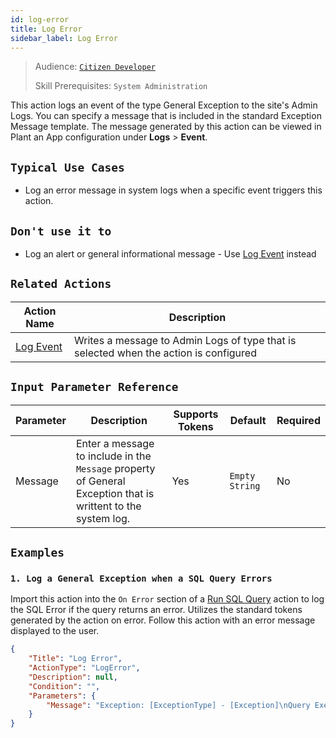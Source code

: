 ```yaml
---
id: log-error
title: Log Error
sidebar_label: Log Error
---
```


> Audience: [`Citizen Developer`](/docs/audience#citizen-developers)
>
> Skill Prerequisites: `System Administration`

This action logs an event of the type General Exception to the site's Admin Logs. You can specify a message that is included in the standard Exception Message template. The message generated by this action can be viewed in Plant an App configuration under **Logs** > **Event**.

## `Typical Use Cases`

- Log an error message in system logs when a specific event triggers this action.

## `Don't use it to`

- Log an alert or general informational message - Use [Log Event](/docs/actions/log-event) instead

## `Related Actions`

| Action Name | Description |
| -- | -- |
| [Log Event](/docs/actions/log-event) | Writes a message to Admin Logs of type that is selected when the action is configured |

## `Input Parameter Reference`

| Parameter | Description | Supports Tokens | Default | Required |
| -- | -- | -- | -- | -- |
| Message | Enter a message to include in the `Message` property of General Exception that is writtent to the system log.  | Yes | `Empty String` | No |

## `Examples`

### `1. Log a General Exception when a SQL Query Errors`

Import this action into the `On Error` section of a [Run SQL Query](/docs/actions/run-sql-query) action to log the SQL Error if the query returns an error. Utilizes the standard tokens generated by the action on error. Follow this action with an error message displayed to the user.

```json
{
    "Title": "Log Error",
    "ActionType": "LogError",
    "Description": null,
    "Condition": "",
    "Parameters": {
        "Message": "Exception: [ExceptionType] - [Exception]\nQuery Executed By: [User:Username]([User:UserId])\nQuery: [SQL]\nMessage: [ExceptionMessage]"
    }
}
```
